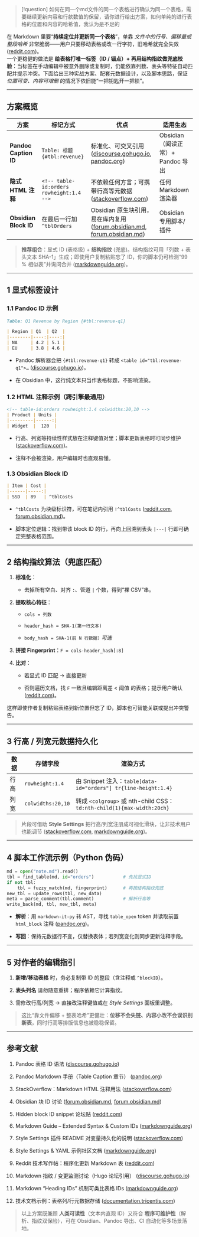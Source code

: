 >[!question]
如何在同一个md文件的同一个表格进行确认为同一个表格，需要继续更新内容和行款数值的保留，请你进行给出方案，如何单纯的进行表格的位置和内容的哈希值，我认为是不足的

在 Markdown 里要“**持续定位并更新同一个表格**”，单靠 _文件中的行号、偏移量或整段哈希_ 非常脆弱——用户只要移动表格或改一行字符，旧哈希就完全失效 ([reddit.com](https://www.reddit.com/r/technicalwriting/comments/16htb4b/strategies_for_updating_markdown_files/?utm_source=chatgpt.com "Strategies for Updating Markdown Files Programmatically? - Reddit"))。  
一个更稳健的做法是 **给表格打唯一标签（ID / 锚点）+ 再用结构指纹做兜底校验**：当标签在手动编辑中被意外删除或复制时，仍能依靠列数、表头等特征自动匹配并提示冲突。下面给出三种实战方案、配套元数据设计，以及脚本思路，保证 _位置可变、内容可增删_ 的情况下依旧能“一把钥匙开一把锁”。

---

## 方案概览

|方案|标记方式|优点|适用生态|
|---|---|---|---|
|**Pandoc Caption ID**|`Table: 标题 {#tbl:revenue}`|标准化、可交叉引用 ([discourse.gohugo.io](https://discourse.gohugo.io/t/set-id-for-table-in-pandoc-markdown/23168?utm_source=chatgpt.com "Set #id for table in Pandoc Markdown - support - HUGO"), [pandoc.org](https://pandoc.org/MANUAL.html?utm_source=chatgpt.com "Pandoc User's Guide"))|Obsidian（阅读正常）+ Pandoc 导出|
|**隐式 HTML 注释**|`<!-- table-id:orders rowheight:1.4 -->`|不依赖任何方言；可携带行高等元数据 ([stackoverflow.com](https://stackoverflow.com/questions/4823468/comments-in-markdown?utm_source=chatgpt.com "Comments in Markdown - syntax - Stack Overflow"))|任何 Markdown 渲染器|
|**Obsidian Block ID**|在最后一行加 `^tblOrders`|Obsidian 原生块引用，易在库内复用 ([forum.obsidian.md](https://forum.obsidian.md/t/block-reference-block-title-block-content/6122?utm_source=chatgpt.com "Block reference ((block title\|block content)) - Obsidian Forum"), [forum.obsidian.md](https://forum.obsidian.md/t/block-reference-id-generation-question/7669?utm_source=chatgpt.com "Block Reference ID Generation Question - Help - Obsidian Forum"))|Obsidian 专用脚本/插件|

> **推荐组合**：显式 ID (表格级) + **结构指纹** (兜底)。结构指纹可用「列数 + 表头文本 SHA-1」生成；即使用户复制粘贴忘了 ID，你的脚本仍可检测“99 % 相似表”并询问合并 ([markdownguide.org](https://www.markdownguide.org/extended-syntax/?utm_source=chatgpt.com "Extended Syntax - Markdown Guide"))。

---

## 1 显式标签设计

### 1.1 Pandoc ID 示例

```markdown
Table: Q1 Revenue by Region {#tbl:revenue-q1}

| Region | Q1  | Q2  |
|--------|----:|----:|
| NA     | 4.2 | 5.1 |
| EU     | 3.8 | 4.6 |
```

- Pandoc 解析器会把 `{#tbl:revenue-q1}` 转成 `<table id="tbl:revenue-q1">…` ([discourse.gohugo.io](https://discourse.gohugo.io/t/set-id-for-table-in-pandoc-markdown/23168?utm_source=chatgpt.com "Set #id for table in Pandoc Markdown - support - HUGO"))。
    
- 在 Obsidian 中，这行纯文本只当作表格标题，不影响渲染。
    

### 1.2 HTML 注释示例（跨引擎最通用）

```markdown
<!-- table-id:orders rowheight:1.4 colwidths:20,10 -->
| Product | Units |
|---------|------:|
| Widget  |  120  |
```

- 行高、列宽等持续性样式放在注释键值对里；脚本更新表格时可同步维护 ([stackoverflow.com](https://stackoverflow.com/questions/4823468/comments-in-markdown?utm_source=chatgpt.com "Comments in Markdown - syntax - Stack Overflow"))。
    
- 注释不会被渲染，用户编辑时也直观易懂。
    

### 1.3 Obsidian Block ID

```markdown
| Item | Cost |
|------|-----:|
| SSD  | 89   | ^tblCosts
```

- `^tblCosts` 为块级标识符，可在笔记内引用 `!^tblCosts` ([reddit.com](https://www.reddit.com/r/ObsidianMD/comments/xd0sir/hidden_block_id_snippet/?utm_source=chatgpt.com "Hidden block ID snippet : r/ObsidianMD - Reddit"), [forum.obsidian.md](https://forum.obsidian.md/t/block-reference-id-generation-question/7669?utm_source=chatgpt.com "Block Reference ID Generation Question - Help - Obsidian Forum"))。
    
- 脚本定位逻辑：找到带该 block ID 的行，再向上回溯到表头 `|---|` 行即可确定完整表格范围。
    

---

## 2 结构指纹算法（兜底匹配）

1. **标准化**：
    
    - 去掉所有空白、对齐 `:`、管道 `|` 个数，得到“裸 CSV”串。
        
2. **提取核心特征**：
    
    - `cols = 列数`
        
    - `header_hash = SHA-1(第一行文本)`
        
    - `body_hash = SHA-1(前 N 行数据)` _可选_
        
3. **拼接 Fingerprint**：`F = cols-header_hash[:8]`
    
4. **比对**：
    
    - 若显式 ID 匹配 → 直接更新
        
    - 否则遍历文档，找 `F` 一致且编辑距离差 < 阈值 的表格；提示用户确认 ([reddit.com](https://www.reddit.com/r/technicalwriting/comments/16htb4b/strategies_for_updating_markdown_files/?utm_source=chatgpt.com "Strategies for Updating Markdown Files Programmatically? - Reddit"))。
        

这样即使作者复制粘贴表格到新位置但忘了 ID，脚本也可智能关联或提出冲突警告。

---

## 3 行高 / 列宽元数据持久化

|数据|存储字段|渲染方式|
|---|---|---|
|行高|`rowheight:1.4`|由 Snippet 注入：`table[data-id="orders"] tr{line-height:1.4}`|
|列宽|`colwidths:20,10`|转成 `<colgroup>` 或 nth-child CSS：`td:nth-child(1){max-width:20ch}`|

> 片段可借助 **Style Settings** 把行高/列宽注册成可视化滑块，让非技术用户也能调节 ([stackoverflow.com](https://stackoverflow.com/questions/2414468/how-to-make-datatable-headers-span-a-number-of-columns?utm_source=chatgpt.com "How to make datatable headers span a number of columns"), [markdownguide.org](https://www.markdownguide.org/hacks/?utm_source=chatgpt.com "Hacks - Markdown Guide"))。

---

## 4 脚本工作流示例（Python 伪码）

```python
md = open("note.md").read()
tbl = find_table(md, id="orders")           # 先找显式ID
if not tbl:
    tbl = fuzzy_match(md, fingerprint)      # 再按结构指纹兜底
new_tbl = update_rows(tbl, new_data)
meta = parse_comment(tbl.comment)           # 解析行高等
write_back(md, tbl, new_tbl, meta)
```

- **解析**：用 `markdown-it-py` 转 AST，寻找 `table_open` token 并读取前置 `html_block` 注释 ([pandoc.org](https://pandoc.org/MANUAL.html?utm_source=chatgpt.com "Pandoc User's Guide"))。
    
- **写回**：保持元数据行不变，仅替换表体；若列宽变化则同步更新注释字段。
    

---

## 5 对作者的编辑指引

1. **新增/移动表格** 时，务必复制带 ID 的整段（含注释或 `^blockID`）。
    
2. **表头列名** 请勿随意重排；程序依赖它计算指纹。
    
3. 需修改行高/列宽 → 直接改注释键值或在 _Style Settings_ 面板里调整。
    

> 这比“靠文件偏移 + 整表哈希”更健壮：**位移不会失链、内容小改不会误识别新表**，同时行高等排版信息也被稳稳保留。

---

## 参考文献

1. Pandoc 表格 ID 语法 ([discourse.gohugo.io](https://discourse.gohugo.io/t/set-id-for-table-in-pandoc-markdown/23168?utm_source=chatgpt.com "Set #id for table in Pandoc Markdown - support - HUGO"))
    
2. Pandoc Markdown 手册（Table Caption 章节） ([pandoc.org](https://pandoc.org/MANUAL.html?utm_source=chatgpt.com "Pandoc User's Guide"))
    
3. StackOverflow：Markdown HTML 注释用法 ([stackoverflow.com](https://stackoverflow.com/questions/4823468/comments-in-markdown?utm_source=chatgpt.com "Comments in Markdown - syntax - Stack Overflow"))
    
4. Obsidian 块 ID 讨论 ([forum.obsidian.md](https://forum.obsidian.md/t/block-reference-block-title-block-content/6122?utm_source=chatgpt.com "Block reference ((block title|block content)) - Obsidian Forum"), [forum.obsidian.md](https://forum.obsidian.md/t/block-reference-id-generation-question/7669?utm_source=chatgpt.com "Block Reference ID Generation Question - Help - Obsidian Forum"))
    
5. Hidden block ID snippet 论坛贴 ([reddit.com](https://www.reddit.com/r/ObsidianMD/comments/xd0sir/hidden_block_id_snippet/?utm_source=chatgpt.com "Hidden block ID snippet : r/ObsidianMD - Reddit"))
    
6. Markdown Guide – Extended Syntax & Custom IDs ([markdownguide.org](https://www.markdownguide.org/extended-syntax/?utm_source=chatgpt.com "Extended Syntax - Markdown Guide"))
    
7. Style Settings 插件 README 对变量持久化的说明 ([stackoverflow.com](https://stackoverflow.com/questions/2414468/how-to-make-datatable-headers-span-a-number-of-columns?utm_source=chatgpt.com "How to make datatable headers span a number of columns"))
    
8. Style Settings & YAML 示例社区文档 ([markdownguide.org](https://www.markdownguide.org/hacks/?utm_source=chatgpt.com "Hacks - Markdown Guide"))
    
9. Reddit 技术写作帖：程序化更新 Markdown 表 ([reddit.com](https://www.reddit.com/r/technicalwriting/comments/16htb4b/strategies_for_updating_markdown_files/?utm_source=chatgpt.com "Strategies for Updating Markdown Files Programmatically? - Reddit"))
    
10. Markdown 指纹 / 变更监测讨论（Hugo 论坛引用） ([discourse.gohugo.io](https://discourse.gohugo.io/t/set-id-for-table-in-pandoc-markdown/23168?utm_source=chatgpt.com "Set #id for table in Pandoc Markdown - support - HUGO"))
    
11. Markdown “Heading IDs” 机制可类比表格 IDs ([markdownguide.org](https://www.markdownguide.org/extended-syntax/?utm_source=chatgpt.com "Extended Syntax - Markdown Guide"))
    
12. 技术文档示例：表格列/行元数据存储 ([documentation.tricentis.com](https://documentation.tricentis.com/tosca/1600/en/content/tbox/type_table.htm?utm_source=chatgpt.com "Table - manuals - Tricentis"))
    

> 以上方案既兼顾 **人类可读性**（文本内直观 ID）又符合 **程序可维护性**（解析、指纹双保险），可在 Obsidian、Pandoc 导出、CI 自动化等多场景落地。
